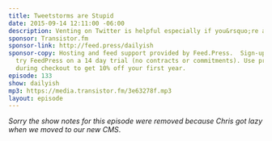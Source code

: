 ```yaml
---
title: Tweetstorms are Stupid
date: 2015-09-14 12:11:00 -06:00
description: Venting on Twitter is helpful especially if you&rsquo;re avoiding vacuuming.
sponsor: Transistor.fm
sponsor-link: http://feed.press/dailyish
sponsor-copy: Hosting and feed support provided by Feed.Press.  Sign-up today and
  try FeedPress on a 14 day trial (no contracts or commitments). Use promo code "dailyish"
  during checkout to get 10% off your first year.
episode: 133
show: dailyish
mp3: https://media.transistor.fm/3e63278f.mp3
layout: episode
---
```


<em>Sorry the show notes for this episode were removed because Chris got lazy when we moved to our new CMS</em>.
